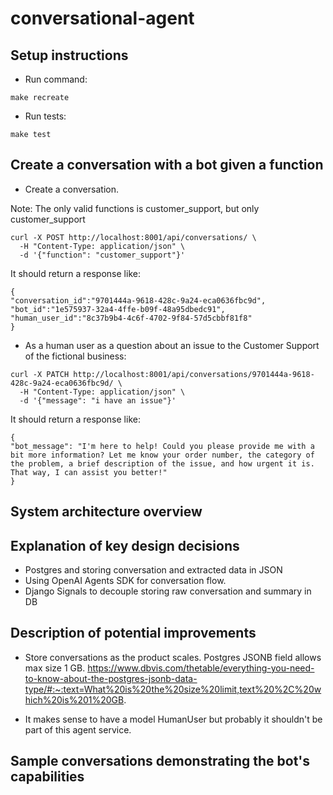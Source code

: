 # conversational-agent

## Setup instructions
- Run command:
```
make recreate
```

- Run tests:
```
make test
```

## Create a conversation with a bot given a function

- Create a conversation.

Note: The only valid functions is customer_support, but only customer_support

```
curl -X POST http://localhost:8001/api/conversations/ \
  -H "Content-Type: application/json" \
  -d '{"function": "customer_support"}'
```

It should return a response like:
```
{
"conversation_id":"9701444a-9618-428c-9a24-eca0636fbc9d",
"bot_id":"1e575937-32a4-4ffe-b09f-48a95dbedc91",
"human_user_id":"8c37b9b4-4c6f-4702-9f84-57d5cbbf81f8"
}
```

- As a human user as a question about an issue to the Customer Support of the fictional business:

```
curl -X PATCH http://localhost:8001/api/conversations/9701444a-9618-428c-9a24-eca0636fbc9d/ \
  -H "Content-Type: application/json" \
  -d '{"message": "i have an issue"}'
```

It should return a response like:
```
{
"bot_message": "I'm here to help! Could you please provide me with a bit more information? Let me know your order number, the category of the problem, a brief description of the issue, and how urgent it is. That way, I can assist you better!"
}
```

## System architecture overview



## Explanation of key design decisions

- Postgres and storing conversation and extracted data in JSON
- Using OpenAI Agents SDK for conversation flow.
- Django Signals to decouple storing raw conversation and summary in DB

## Description of potential improvements
- Store conversations as the product scales. Postgres JSONB field allows max size 1 GB.
https://www.dbvis.com/thetable/everything-you-need-to-know-about-the-postgres-jsonb-data-type/#:~:text=What%20is%20the%20size%20limit,text%20%2C%20which%20is%201%20GB.

- It makes sense to have a model HumanUser but probably it shouldn't be part of this agent service.


## Sample conversations demonstrating the bot's capabilities

